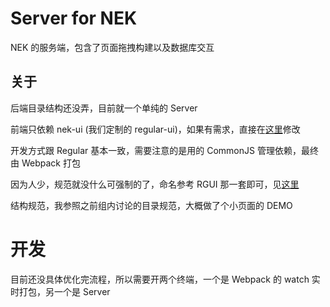 # Server for NEK

NEK 的服务端，包含了页面拖拽构建以及数据库交互

## 关于

后端目录结构还没弄，目前就一个单纯的 Server

前端只依赖 nek-ui (我们定制的 regular-ui)，如果有需求，直接在[这里][1]修改

开发方式跟 Regular 基本一致，需要注意的是用的 CommonJS 管理依赖，最终由 Webpack 打包

因为人少，规范就没什么可强制的了，命名参考 RGUI 那一套即可，见[这里][2]

结构规范，我参照之前组内讨论的目录规范，大概做了个小页面的 DEMO

# 开发

目前还没具体优化完流程，所以需要开两个终端，一个是 Webpack 的 watch 实时打包，另一个是 Server

 [1]: https://github.com/kaola-fed/regular-ui
 [2]: https://kaola-fed.github.io/regular-ui/doc/start/rule.html